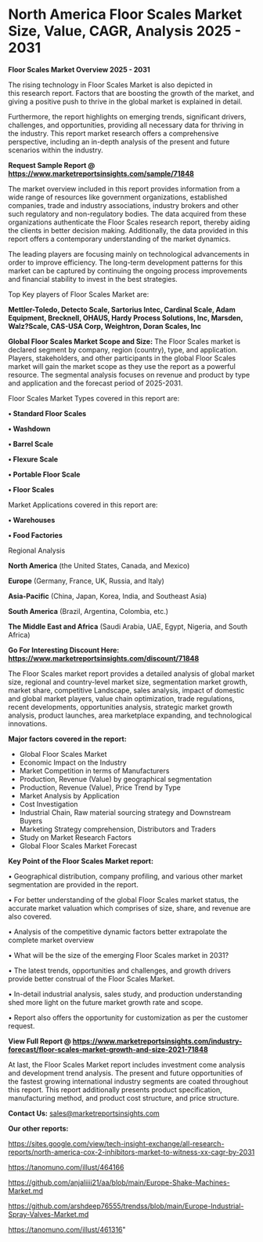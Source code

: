 # North America Floor Scales Market Size, Value, CAGR, Analysis 2025 - 2031

<Strong> Floor Scales Market Overview 2025 - 2031</strong>

The rising technology in Floor Scales Market is also depicted in this research report. Factors that are boosting the growth of the market, and giving a positive push to thrive in the global market is explained in detail.

Furthermore, the report highlights on emerging trends, significant drivers, challenges, and opportunities, providing all necessary data for thriving in the industry. This report market research offers a comprehensive perspective, including an in-depth analysis of the present and future scenarios within the industry.

<strong>Request Sample Report @ <a href=https://www.marketreportsinsights.com/sample/71848>https://www.marketreportsinsights.com/sample/71848</a></strong>

The market overview included in this report provides information from a wide range of resources like government organizations, established companies, trade and industry associations, industry brokers and other such regulatory and non-regulatory bodies. The data acquired from these organizations authenticate the Floor Scales research report, thereby aiding the clients in better decision making. Additionally, the data provided in this report offers a contemporary understanding of the market dynamics.

The leading players are focusing mainly on technological advancements in order to improve efficiency. The long-term development patterns for this market can be captured by continuing the ongoing process improvements and financial stability to invest in the best strategies.

Top Key players of Floor Scales Market are:

<strong>Mettler-Toledo, Detecto Scale, Sartorius Intec, Cardinal Scale, Adam Equipment, Brecknell, OHAUS, Hardy Process Solutions, Inc, Marsden, Walz?Scale, CAS-USA Corp, Weightron, Doran Scales, Inc</strong>

<strong><b>Global Floor Scales Market Scope and Size:</b></strong>
The Floor Scales market is declared segment by company, region (country), type, and application. Players, stakeholders, and other participants in the global Floor Scales market will gain the market scope as they use the report as a powerful resource. The segmental analysis focuses on revenue and product by type and application and the forecast period of 2025-2031.

Floor Scales Market Types covered in this report are:

<strong>• Standard Floor Scales

• Washdown

• Barrel Scale

• Flexure Scale

• Portable Floor Scale

• Floor Scales</strong>

Market Applications covered in this report are:

<strong>• Warehouses

• Food Factories</strong> 

Regional Analysis

<strong>North America</strong> (the United States, Canada, and Mexico)

<strong>Europe</strong> (Germany, France, UK, Russia, and Italy)

<strong>Asia-Pacific</strong> (China, Japan, Korea, India, and Southeast Asia)

<strong>South America</strong> (Brazil, Argentina, Colombia, etc.)

<strong>The Middle East and Africa</strong> (Saudi Arabia, UAE, Egypt, Nigeria, and South Africa)

<strong>Go For Interesting Discount Here: <a href=https://www.marketreportsinsights.com/discount/71848>https://www.marketreportsinsights.com/discount/71848</a></strong>

The Floor Scales market report provides a detailed analysis of global market size, regional and country-level market size, segmentation market growth, market share, competitive Landscape, sales analysis, impact of domestic and global market players, value chain optimization, trade regulations, recent developments, opportunities analysis, strategic market growth analysis, product launches, area marketplace expanding, and technological innovations.

<strong><b>Major factors covered in the report:</b></strong>
<ul>
  <li>Global Floor Scales Market </li>
  <li>Economic Impact on the Industry</li>
  <li>Market Competition in terms of Manufacturers</li>
  <li>Production, Revenue (Value) by geographical segmentation</li>
  <li>Production, Revenue (Value), Price Trend by Type</li>
  <li>Market Analysis by Application</li>
  <li>Cost Investigation</li>
  <li>Industrial Chain, Raw material sourcing strategy and Downstream Buyers</li>
  <li>Marketing Strategy comprehension, Distributors and Traders</li>
  <li>Study on Market Research Factors</li>
  <li>Global Floor Scales Market Forecast</li>
</ul>

<strong><b>Key Point of the Floor Scales Market report:</b></strong>

• Geographical distribution, company profiling, and various other market segmentation are provided in the report.

• For better understanding of the global Floor Scales market status, the accurate market valuation which comprises of size, share, and revenue are also covered.

• Analysis of the competitive dynamic factors better extrapolate the complete market overview

• What will be the size of the emerging Floor Scales market in 2031?

• The latest trends, opportunities and challenges, and growth drivers provide better construal of the Floor Scales Market.

• In-detail industrial analysis, sales study, and production understanding shed more light on the future market growth rate and scope.

• Report also offers the opportunity for customization as per the customer request.

<strong><b>View Full Report @ <a href=https://www.marketreportsinsights.com/industry-forecast/floor-scales-market-growth-and-size-2021-71848>https://www.marketreportsinsights.com/industry-forecast/floor-scales-market-growth-and-size-2021-71848</a></b></strong>


At last, the Floor Scales Market report includes investment come analysis and development trend analysis. The present and future opportunities of the fastest growing international industry segments are coated throughout this report. This report additionally presents product specification, manufacturing method, and product cost structure, and price structure.

<strong>Contact Us:</strong>
sales@marketreportsinsights.com

<strong>Our other reports:</strong>

<a href=https://sites.google.com/view/tech-insight-exchange/all-research-reports/north-america-cox-2-inhibitors-market-to-witness-xx-cagr-by-2031>https://sites.google.com/view/tech-insight-exchange/all-research-reports/north-america-cox-2-inhibitors-market-to-witness-xx-cagr-by-2031</a>

<a href=https://tanomuno.com/illust/464166>https://tanomuno.com/illust/464166</a>

<a href=https://github.com/anjaliiii21/aa/blob/main/Europe-Shake-Machines-Market.md>https://github.com/anjaliiii21/aa/blob/main/Europe-Shake-Machines-Market.md</a>

<a href=https://github.com/arshdeep76555/trendss/blob/main/Europe-Industrial-Spray-Valves-Market.md>https://github.com/arshdeep76555/trendss/blob/main/Europe-Industrial-Spray-Valves-Market.md</a>

<a href=https://tanomuno.com/illust/461316>https://tanomuno.com/illust/461316</a>"
